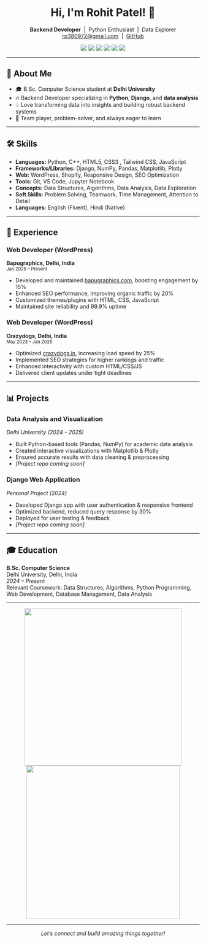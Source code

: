 <!-- GitHub Profile README for Rohit Patel (Backend Developer) -->

<h1 align="center">Hi, I'm Rohit Patel! 👋</h1>

<p align="center">
  <b>Backend Developer</b> &nbsp;|&nbsp; Python Enthusiast &nbsp;|&nbsp; Data Explorer <br>
  <a href="mailto:rp380972@gmail.com">rp380972@gmail.com</a> &nbsp;|&nbsp;
  <a href="https://github.com/Rohit-Patel-Techie">GitHub</a>
</p>

<p align="center">
  <img src="https://img.shields.io/badge/Python-3776AB?style=for-the-badge&logo=python&logoColor=white"/>
  <img src="https://img.shields.io/badge/Django-092E20?style=for-the-badge&logo=django&logoColor=white"/>
  <img src="https://img.shields.io/badge/NumPy-013243?style=for-the-badge&logo=numpy&logoColor=white"/>
  <img src="https://img.shields.io/badge/Pandas-150458?style=for-the-badge&logo=pandas&logoColor=white"/>
  <img src="https://img.shields.io/badge/Matplotlib-11557C?style=for-the-badge&logo=matplotlib&logoColor=white"/>
  <img src="https://img.shields.io/badge/WordPress-21759B?style=for-the-badge&logo=wordpress&logoColor=white"/>
</p>

---

## 🚀 About Me

- 🎓 B.Sc. Computer Science student at **Delhi University**
- 🔥 Backend Developer specializing in **Python**, **Django**, and **data analysis**
- 💡 Love transforming data into insights and building robust backend systems
- 🤝 Team player, problem-solver, and always eager to learn

---

## 🛠️ Skills

- **Languages:** Python, C++, HTML5, CSS3 , Tailwind CSS, JavaScript
- **Frameworks/Libraries:** Django, NumPy, Pandas, Matplotlib, Plotly
- **Web:** WordPress, Shopify, Responsive Design, SEO Optimization
- **Tools:** Git, VS Code, Jupyter Notebook
- **Concepts:** Data Structures, Algorithms, Data Analysis, Data Exploration
- **Soft Skills:** Problem Solving, Teamwork, Time Management, Attention to Detail
- **Languages:** English (Fluent), Hindi (Native)

---

## 💼 Experience

### Web Developer (WordPress)
**Bapugraphics, Delhi, India**  
<sub>Jan 2025 – Present</sub>
- Developed and maintained [bapugraphics.com](https://bapugraphics.com/), boosting engagement by 15%
- Enhanced SEO performance, improving organic traffic by 20%
- Customized themes/plugins with HTML, CSS, JavaScript
- Maintained site reliability and 99.9% uptime

### Web Developer (WordPress)
**Crazydogs, Delhi, India**  
<sub>May 2023 – Jan 2025</sub>
- Optimized [crazydogs.in](https://crazydogs.in/), increasing load speed by 25%
- Implemented SEO strategies for higher rankings and traffic
- Enhanced interactivity with custom HTML/CSS/JS
- Delivered client updates under tight deadlines

---

## 📊 Projects

### Data Analysis and Visualization
*Delhi University (2024 – 2025)*
- Built Python-based tools (Pandas, NumPy) for academic data analysis
- Created interactive visualizations with Matplotlib & Plotly
- Ensured accurate results with data cleaning & preprocessing  
- *[Project repo coming soon]*

### Django Web Application
*Personal Project (2024)*
- Developed Django app with user authentication & responsive frontend
- Optimized backend, reduced query response by 30%
- Deployed for user testing & feedback  
- *[Project repo coming soon]*

---

## 🎓 Education

**B.Sc. Computer Science**  
Delhi University, Delhi, India  
_2024 – Present_  
Relevant Coursework: Data Structures, Algorithms, Python Programming, Web Development, Database Management, Data Analysis

---

<p align="center">
  <img src="https://github-readme-stats.vercel.app/api?username=Rohit-Patel-Techie&show_icons=true&theme=radical" width="410"/>
  <img src="https://github-readme-streak-stats.herokuapp.com/?user=Rohit-Patel-Techie&theme=radical" width="400"/>
</p>

---

<p align="center">
  <i>Let’s connect and build amazing things together!</i>
</p>
